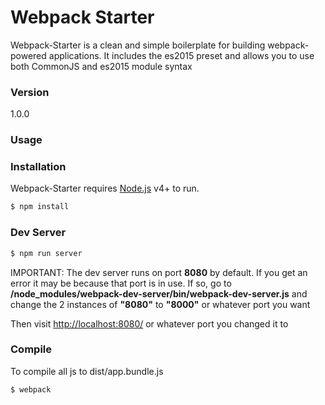 # Webpack Starter

Webpack-Starter is a clean and simple boilerplate for building webpack-powered applications. It includes the es2015 preset and allows you to use both CommonJS and es2015 module syntax

### Version
1.0.0

### Usage


### Installation

Webpack-Starter requires [Node.js](https://nodejs.org/) v4+ to run.

```sh
$ npm install
```

### Dev Server

```sh
$ npm run server
```
IMPORTANT: The dev server runs on port **8080** by default. If you get an error it may be because that port is in use. If so, go to **/node_modules/webpack-dev-server/bin/webpack-dev-server.js** and change the 2 instances of **"8080"** to **"8000"** or whatever port you want

Then visit  [http://localhost:8080/](http://localhost:8080/) or whatever port you changed it to

### Compile
To compile all js to dist/app.bundle.js

```sh
$ webpack
```
